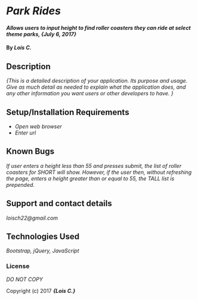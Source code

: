 # _Park Rides_

#### _Allows users to input height to find roller coasters they can ride at select theme parks, {July 6, 2017}_

#### By _**Lois C.**_

## Description

_{This is a detailed description of your application. Its purpose and usage.  Give as much detail as needed to explain what the application does, and any other information you want users or other developers to have. }_

## Setup/Installation Requirements

* _Open web browser_
* _Enter url_

## Known Bugs

_If user enters a height less than 55 and presses submit, the list of roller coasters for SHORT will show. However, if the user then, without refreshing the page, enters a height greater than or equal to 55, the TALL list is prepended._

## Support and contact details

_loisch22@gmail.com_

## Technologies Used

_Bootstrap, jQuery, JavaScript_

### License

*DO NOT COPY*

Copyright (c) 2017 **_{Lois C.}_**
